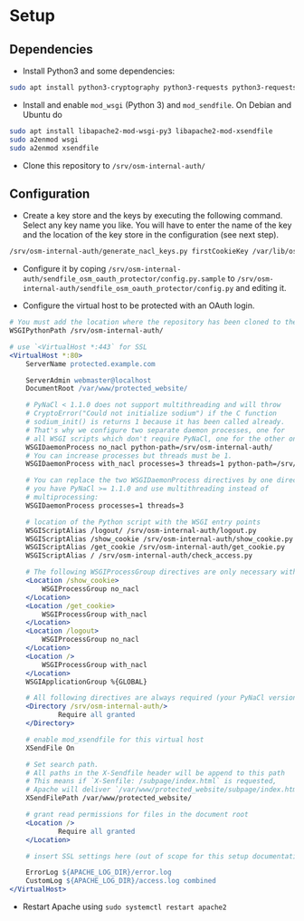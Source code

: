 # Setup

## Dependencies

* Install Python3 and some dependencies:

```sh
sudo apt install python3-cryptography python3-requests python3-requests-oauthlib python3-nacl python3-oauthlib python3-xdg python3-jinja2
```

* Install and enable `mod_wsgi` (Python 3) and `mod_sendfile`. On Debian and Ubuntu do

```sh
sudo apt install libapache2-mod-wsgi-py3 libapache2-mod-xsendfile
sudo a2enmod wsgi
sudo a2enmod xsendfile
```

* Clone this repository to `/srv/osm-internal-auth/`


## Configuration

* Create a key store and the keys by executing the following command. Select any key name you like. You will have to enter the name of the key and the location of the key store in the configuration (see next step).

```sh
/srv/osm-internal-auth/generate_nacl_keys.py firstCookieKey /var/lib/osm-internal-auth/keys/
```

* Configure it by coping `/srv/osm-internal-auth/sendfile_osm_oauth_protector/config.py.sample` to `/srv/osm-internal-auth/sendfile_osm_oauth_protector/config.py`
and editing it.

* Configure the virtual host to be protected with an OAuth login. 

```apache
# You must add the location where the repository has been cloned to the Python search path
WSGIPythonPath /srv/osm-internal-auth/

# use `<VirtualHost *:443` for SSL
<VirtualHost *:80>
    ServerName protected.example.com

    ServerAdmin webmaster@localhost
    DocumentRoot /var/www/protected_website/

    # PyNaCl < 1.1.0 does not support multithreading and will throw
    # CryptoError("Could not initialize sodium") if the C function
    # sodium_init() is returns 1 because it has been called already.
    # That's why we configure two separate daemon processes, one for
    # all WSGI scripts which don't require PyNaCl, one for the other ones.
    WSGIDaemonProcess no_nacl python-path=/srv/osm-internal-auth/
    # You can increase processes but threads must be 1.
    WSGIDaemonProcess with_nacl processes=3 threads=1 python-path=/srv/osm-internal-auth/

    # You can replace the two WSGIDaemonProcess directives by one directive if
    # you have PyNaCl >= 1.1.0 and use multithreading instead of
    # multiprocessing:
    WSGIDaemonProcess processes=1 threads=3

    # location of the Python script with the WSGI entry points
    WSGIScriptAlias /logout/ /srv/osm-internal-auth/logout.py
    WSGIScriptAlias /show_cookie /srv/osm-internal-auth/show_cookie.py
    WSGIScriptAlias /get_cookie /srv/osm-internal-auth/get_cookie.py
    WSGIScriptAlias / /srv/osm-internal-auth/check_access.py

    # The following WSGIProcessGroup directives are only necessary with PyNaCl < 1.1.0:
    <Location /show_cookie>
        WSGIProcessGroup no_nacl
    </Location>
    <Location /get_cookie>
        WSGIProcessGroup with_nacl
    </Location>
    <Location /logout>
        WSGIProcessGroup no_nacl
    </Location>
    <Location />
        WSGIProcessGroup with_nacl
    </Location>
    WSGIApplicationGroup %{GLOBAL}

    # All following directives are always required (your PyNaCl version does not matter):
    <Directory /srv/osm-internal-auth/>
            Require all granted
    </Directory>

    # enable mod_xsendfile for this virtual host
    XSendFile On

    # Set search path.
    # All paths in the X-Sendfile header will be append to this path
    # This means if `X-Senfile: /subpage/index.html` is requested,
    # Apache will deliver `/var/www/protected_website/subpage/index.html`.
    XSendFilePath /var/www/protected_website/

    # grant read permissions for files in the document root
    <Location />
            Require all granted
    </Location>

    # insert SSL settings here (out of scope for this setup documentation)

    ErrorLog ${APACHE_LOG_DIR}/error.log
    CustomLog ${APACHE_LOG_DIR}/access.log combined
</VirtualHost>
```

* Restart Apache using `sudo systemctl restart apache2`
